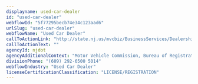 ```yaml
---
displayname: used-car-dealer
id: "used-car-dealer"
webflowId: "5f77295becb74e34c123aad6"
urlSlug: "used-car-dealer"
webflowName: "Used Car Dealer"
callToActionLink: "http://state.nj.us/mvcbiz/BusinessServices/Dealership.htm"
callToActionText: ""
agencyId: njdot
agencyAdditionalContext: "Motor Vehicle Commission, Bureau of Registrations and Titles"
divisionPhone: "(609) 292-6500 5014"
webflowIndustry: "Used Car Dealer"
licenseCertificationClassification: "LICENSE/REGISTRATION"
---
```

